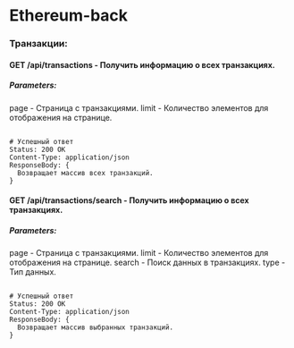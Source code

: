 # Ethereum-back

### Транзакции:

#### GET /api/transactions - Получить информацию о всех транзакциях.

##### Parameters:

page - Страница с транзакциями.
limit - Количество элементов для отображения на странице.

```shell

# Успешный ответ
Status: 200 OK
Content-Type: application/json
ResponseBody: {
  Возвращает массив всех транзакций.
}

```

#### GET /api/transactions/search - Получить информацию о всех транзакциях.

##### Parameters:

page - Страница с транзакциями.
limit - Количество элементов для отображения на странице.
search - Поиск данных в транзакциях.
type - Тип данных.

```shell

# Успешный ответ
Status: 200 OK
Content-Type: application/json
ResponseBody: {
  Возвращает массив выбранных транзакций.
}

```
